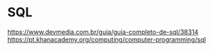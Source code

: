 # SQL

https://www.devmedia.com.br/guia/guia-completo-de-sql/38314
https://pt.khanacademy.org/computing/computer-programming/sql

